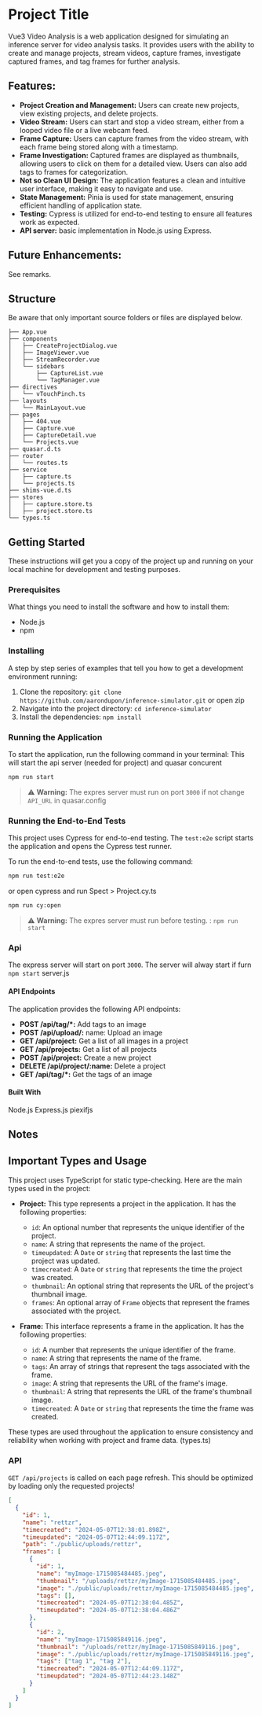 # Project Title

Vue3 Video Analysis is a web application designed for simulating an inference server for video analysis tasks. It provides users with the ability to create and manage projects, stream videos, capture frames, investigate captured frames, and tag frames for further analysis.

## Features:

- **Project Creation and Management:** Users can create new projects, view existing projects, and delete projects.
- **Video Stream:** Users can start and stop a video stream, either from a looped video file or a live webcam feed.
- **Frame Capture:** Users can capture frames from the video stream, with each frame being stored along with a timestamp.
- **Frame Investigation:** Captured frames are displayed as thumbnails, allowing users to click on them for a detailed view. Users can also add tags to frames for categorization.
- **Not so Clean UI Design:** The application features a clean and intuitive user interface, making it easy to navigate and use.
- **State Management:** Pinia is used for state management, ensuring efficient handling of application state.
- **Testing:** Cypress is utilized for end-to-end testing to ensure all features work as expected.
- **API server:** basic implementation in Node.js using Express.

## Future Enhancements:

See remarks.

## Structure

Be aware that only important source folders or files are displayed below.

```
├── App.vue
├── components
│   ├── CreateProjectDialog.vue
│   ├── ImageViewer.vue
│   ├── StreamRecorder.vue
│   └── sidebars
│       ├── CaptureList.vue
│       └── TagManager.vue
├── directives
│   └── vTouchPinch.ts
├── layouts
│   └── MainLayout.vue
├── pages
│   ├── 404.vue
│   ├── Capture.vue
│   ├── CaptureDetail.vue
│   └── Projects.vue
├── quasar.d.ts
├── router
│   └── routes.ts
├── service
│   ├── capture.ts
│   └── projects.ts
├── shims-vue.d.ts
├── stores
│   ├── capture.store.ts
│   ├── project.store.ts
└── types.ts

```

## Getting Started

These instructions will get you a copy of the project up and running on your local machine for development and testing purposes.

### Prerequisites

What things you need to install the software and how to install them:

- Node.js
- npm

### Installing

A step by step series of examples that tell you how to get a development environment running:

1. Clone the repository: `git clone https://github.com/aarondupon/inference-simulator.git` or open zip
2. Navigate into the project directory: `cd inference-simulator`
3. Install the dependencies: `npm install`

### Running the Application

To start the application, run the following command in your terminal:
This will start the api server (needed for project) and quasar concurent

```bash
npm run start
```

> ⚠️ **Warning:** The expres server must run on port `3000` if not change `API_URL` in quasar.config

### Running the End-to-End Tests

This project uses Cypress for end-to-end testing. The `test:e2e` script starts the application and opens the Cypress test runner.

To run the end-to-end tests, use the following command:

```bash
npm run test:e2e
```

or open cypress and run Spect > Project.cy.ts

```bash
npm run cy:open
```

> ⚠️ **Warning:** The expres server must run before testing. : `npm run start`

### Api

The express server will start on port `3000`.
The server will alway start if furn `npm start`
server.js

#### API Endpoints

The application provides the following API endpoints:

- **POST /api/tag/\*:** Add tags to an image
- **POST /api/upload/:** name: Upload an image
- **GET /api/project:** Get a list of all images in a project
- **GET /api/projects:** Get a list of all projects
- **POST /api/project:** Create a new project
- **DELETE /api/project/:name:** Delete a project
- **GET /api/tag/\*:** Get the tags of an image

#### Built With

Node.js
Express.js
piexifjs

## Notes

## Important Types and Usage

This project uses TypeScript for static type-checking. Here are the main types used in the project:

- **Project:** This type represents a project in the application. It has the following properties:

  - `id`: An optional number that represents the unique identifier of the project.
  - `name`: A string that represents the name of the project.
  - `timeupdated`: A `Date` or `string` that represents the last time the project was updated.
  - `timecreated`: A `Date` or `string` that represents the time the project was created.
  - `thumbnail`: An optional string that represents the URL of the project's thumbnail image.
  - `frames`: An optional array of `Frame` objects that represent the frames associated with the project.

- **Frame:** This interface represents a frame in the application. It has the following properties:
  - `id`: A number that represents the unique identifier of the frame.
  - `name`: A string that represents the name of the frame.
  - `tags`: An array of strings that represent the tags associated with the frame.
  - `image`: A string that represents the URL of the frame's image.
  - `thumbnail`: A string that represents the URL of the frame's thumbnail image.
  - `timecreated`: A `Date` or `string` that represents the time the frame was created.

These types are used throughout the application to ensure consistency and reliability when working with project and frame data. (types.ts)

### API

`GET /api/projects` is called on each page refresh. This should be optimized by loading only the requested projects!

```json
[
  {
    "id": 1,
    "name": "rettzr",
    "timecreated": "2024-05-07T12:38:01.898Z",
    "timeupdated": "2024-05-07T12:44:09.117Z",
    "path": "./public/uploads/rettzr",
    "frames": [
      {
        "id": 1,
        "name": "myImage-1715085484485.jpeg",
        "thumbnail": "/uploads/rettzr/myImage-1715085484485.jpeg",
        "image": "./public/uploads/rettzr/myImage-1715085484485.jpeg",
        "tags": [],
        "timecreated": "2024-05-07T12:38:04.485Z",
        "timeupdated": "2024-05-07T12:38:04.486Z"
      },
      {
        "id": 2,
        "name": "myImage-1715085849116.jpeg",
        "thumbnail": "/uploads/rettzr/myImage-1715085849116.jpeg",
        "image": "./public/uploads/rettzr/myImage-1715085849116.jpeg",
        "tags": ["tag 1", "tag 2"],
        "timecreated": "2024-05-07T12:44:09.117Z",
        "timeupdated": "2024-05-07T12:44:23.148Z"
      }
    ]
  }
]
```
